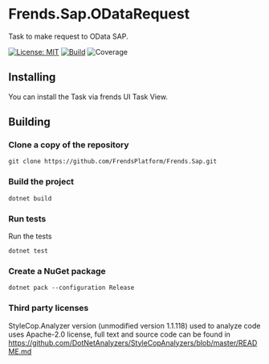 # Frends.Sap.ODataRequest
Task to make request to OData SAP.

[![License: MIT](https://img.shields.io/badge/License-MIT-green.svg)](https://opensource.org/licenses/MIT)
[![Build](https://github.com/FrendsPlatform/Frends.Sap/actions/workflows/ODataRequest_build_and_test_on_main.yml/badge.svg)](https://github.com/FrendsPlatform/Frends.Sap/actions)
![Coverage](https://app-github-custom-badges.azurewebsites.net/Badge?key=FrendsPlatform/Frends.Sap/Frends.Sap.ODataRequest|main)

## Installing

You can install the Task via frends UI Task View.

## Building

### Clone a copy of the repository

`git clone https://github.com/FrendsPlatform/Frends.Sap.git`

### Build the project

`dotnet build`

### Run tests

Run the tests

`dotnet test`

### Create a NuGet package

`dotnet pack --configuration Release`

### Third party licenses

StyleCop.Analyzer version (unmodified version 1.1.118) used to analyze code uses Apache-2.0 license, full text and source code can be found in https://github.com/DotNetAnalyzers/StyleCopAnalyzers/blob/master/README.md
